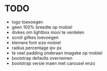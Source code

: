 # TODO

* logo toevoegen
* geen 100% breedte op mobiel
* divkes om lightbox mooi te verdelen
* scroll gifkes toevoegen
* kleinere font size mobiel
* radius percentage ipv px
* te veel padding onderaan imageke op mobiel
* bootstrap defaults overnemen
* bootstrap versie maen met carousel enzo
